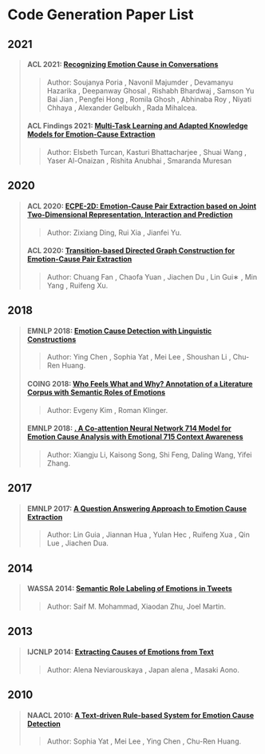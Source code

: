 # Code Generation Paper List

## 2021

>#### ACL 2021: [Recognizing Emotion Cause in Conversations](./2012.11820.pdf)
>
>> Author: Soujanya Poria , Navonil Majumder , Devamanyu Hazarika , Deepanway Ghosal , Rishabh Bhardwaj , Samson Yu Bai Jian ,  Pengfei Hong , Romila Ghosh , Abhinaba Roy , Niyati Chhaya ,  Alexander Gelbukh , Rada Mihalcea.
>
>#### ACL Findings 2021: [Multi-Task Learning and Adapted Knowledge Models for Emotion-Cause Extraction](./2012.11820.pdf)
>
>> Author: Elsbeth Turcan, Kasturi Bhattacharjee , Shuai Wang , Yaser Al-Onaizan ,  Rishita Anubhai , Smaranda Muresan



## 2020

>####  ACL 2020: [ECPE-2D: Emotion-Cause Pair Extraction based on Joint Two-Dimensional Representation, Interaction and Prediction](./paper/Incorporating.pdf)
>
>> Author: Zixiang Ding, Rui Xia , Jianfei Yu.
>
>#### ACL 2020: [Transition-based Directed Graph Construction for Emotion-Cause Pair Extraction](./paper/2020%20Semantic%20Scaffolds%20for%20Pseudocode-to-Code%20Generation.pdf)
>
>> Author: Chuang Fan , Chaofa Yuan , Jiachen Du , Lin Gui∗ , Min Yang , Ruifeng Xu.
>



## 2018

>#### EMNLP 2018: [Emotion Cause Detection with Linguistic Constructions ](./paper/2018%20A%20Grammar-Based%20Structural%20CNN%20Decoder%20for%20Code%20Generation.pdf)
>
>> Author: Ying Chen , Sophia Yat ,  Mei Lee , Shoushan Li , Chu-Ren Huang. 
>
>#### COING 2018: [Who Feels What and Why? Annotation of a Literature Corpus with Semantic Roles of Emotions](./paper/2018%20Retrieval-Based%20Neural%20Code%20Generation.pdf)
>
>> Author: Evgeny Kim , Roman Klinger. 
>
>#### EMNLP 2018: [. A Co-attention Neural Network 714 Model for Emotion Cause Analysis with Emotional 715 Context Awareness](./paper/2018%20TRANX%20A%20transition-based%20neural%20abstract%20syntax%20parser%20for%20semantic%20parsing%20and%20code%20generation.pdf)
>
>> Author: Xiangju Li, Kaisong Song, Shi Feng, Daling Wang, Yifei Zhang. 
>
>#### 
>

## 2017

>#### EMNLP 2017: [A Question Answering Approach to Emotion Cause Extraction](./paper/2018%20A%20Grammar-Based%20Structural%20CNN%20Decoder%20for%20Code%20Generation.pdf)
>
>> Author: Lin Guia , Jiannan Hua , Yulan Hec , Ruifeng Xua , Qin Lue ,  Jiachen Dua. 



## 2014

>#### WASSA 2014: [Semantic Role Labeling of Emotions in Tweets ](./paper/2018%20A%20Grammar-Based%20Structural%20CNN%20Decoder%20for%20Code%20Generation.pdf)
>
>> Author: Saif M. Mohammad, Xiaodan Zhu,  Joel Martin.



## 2013

>#### IJCNLP 2014: [Extracting Causes of Emotions from Text ](./paper/2018%20A%20Grammar-Based%20Structural%20CNN%20Decoder%20for%20Code%20Generation.pdf)
>
>> Author: Alena Neviarouskaya , Japan alena , Masaki Aono. 



## 2010

>#### NAACL 2010: [A Text-driven Rule-based System for Emotion Cause Detection ](./paper/2018%20A%20Grammar-Based%20Structural%20CNN%20Decoder%20for%20Code%20Generation.pdf)
>
>> Author: Sophia Yat , Mei Lee , Ying Chen , Chu-Ren Huang. 
